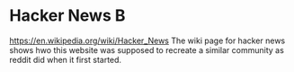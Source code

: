 # Hacker News B
https://en.wikipedia.org/wiki/Hacker_News
The wiki page for hacker news shows hwo this website was supposed to recreate a similar community as reddit did when it first started.
